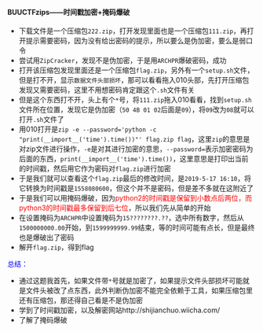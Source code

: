 #### BUUCTFzips——时间戳加密+掩码爆破

* 下载文件是一个压缩包`222.zip`，打开发现里面也是一个压缩包`111.zip`，再打开提示需要密码，因为没有给出密码的提示，所以要么是伪加密，要么是弱口令
* 尝试用`ZipCracker`，发现不是伪加密，于是用`ARCHPR`爆破密码，成功
* 打开该压缩包发现里面还是一个压缩包`flag.zip`，另外有一个`setup.sh`文件，但是打不开，显示`数据文件头部损坏`，那可以看看拖入010头部，先打开压缩包发现又需要密码，这里不用想密码肯定跟这个`.sh`文件有关
* 但是这个东西打不开，头上有个`*`号，将`111.zip`拖入010看看，找到`setup.sh`文件所在位置，发现它是伪加密（`50 4B 01 02`后面是`09`），将`09`改为`08`就可以打开`.sh`文件了
* 用010打开是`zip -e --password='python -c "print(__import__('time').time())"' flag.zip flag`，这里`zip`的意思是对zip文件进行操作，`-e`是对其进行加密的意思，`--password=`表示加密密码为后面的东西，`print(__import__('time').time())`，这里意思是打印出当前的时间戳，然后用它作为密码对`flag.zip`进行加密
* 于是我们就可以查看这个`flag.zip`最后的修改时间，是`2019-5-17 16:10`，将它转换为时间戳是`1558080600`，但这个并不是密码，但是差不多就在这附近了
* 于是我们可以用掩码爆破，因为<font color=red>python2的时间戳是保留到小数点后两位，而python3的时间戳最多保留到后七位</font>，所以我们先从简单的开始
* 在设置掩码为`ARCHPR`中设置掩码为`15????????.??`，选中所有数字，然后从`1500000000.00`开始，到`1599999999.99`结束，等的时间可能有点长，但是最终也是爆破出了密码
* 解开`flag.zip`，得到flag





<font color=blue>总结：</font>

* 通过这题我首先，如果文件带`*`号就是加密了，如果提示文件头部损坏可能就是文件头被改了点东西，此外判断伪加密不能完全依赖于工具，如果压缩包里还有压缩包，那还得自己看是不是伪加密
* 学到了时间戳加密，以及解密网站http://shijianchuo.wiicha.com/
* 了解了掩码爆破